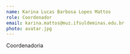 ```yaml
---
name: Karina Lucas Barbosa Lopes Mattos
role: Coordenador
email: karina.mattos@muz.ifsuldeminas.edu.br
photo: avatar.jpg
---
```

Coordenadoria
